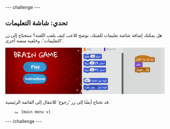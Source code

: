 \--- challenge \---

## تحدي: شاشة التعليمات

هل يمكنك إضافة شاشة تعليمات للعبتك، توضح للاعب كيف يلعب اللعبة؟ ستحتاج إلى زر 'التعليمات'، وخلفية منصة أخرى.

![لقطة الشاشة](images/brain-instructions.png)

قد تحتاج أيضًا إلى زر 'رجوع' للانتقال إلى القائمة الرئيسية.

```blocks
    بث [main menu v]
```

\--- /challenge \---